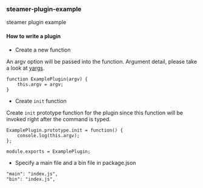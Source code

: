 ### steamer-plugin-example

steamer plugin example

#### How to write a plugin

* Create a new function

An argv option will be passed into the function. Argument detail, please take a look at [yargs](https://github.com/yargs/yargs).

```
function ExamplePlugin(argv) {
	this.argv = argv;
}
```

* Create `init` function

Create `init` prototype function for the plugin since this function will be invoked right after the command is typed.

```
ExamplePlugin.prototype.init = function() {
	console.log(this.argv);
};

module.exports = ExamplePlugin;
```

* Specify a main file and a bin file in package.json

```
"main": "index.js",
"bin": "index.js",
```
